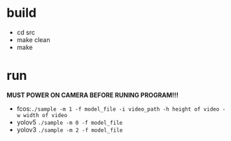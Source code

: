 # build

- cd src
- make clean
- make

# run

**MUST POWER ON CAMERA BEFORE RUNING PROGRAM!!!**

- fcos:`./sample -m 1 -f model_file -i video_path -h height of video -w width of video`
- yolov5 `./sample -m 0 -f model_file`
- yolov3 `./sample -m 2 -f model_file`


